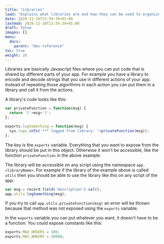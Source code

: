 ```yaml
---
title: "Libraries"
lead: "Explains what libraries are and how they can be used to organized the shared code of your app."
date: 2020-11-16T13:59:39+01:00
lastmod: 2020-11-16T13:59:39+01:00
draft: false
images: []
menu:
  docs:
    parent: "dev-reference"
toc: true
weight: 26
---
```


Libraries are basically Javascript files where you can put code that is shared by different parts of your
app. For example you have a library to encode and decode strings that you use in different actions of your
app. Instead of repeating those algorithms in each action you can put them in a library and call it from
the actions.

A library's code looks like this:

```js
var privateFunction = function(msg) {
  return '['+msg+']';
};

exports.logSomething = function(msg) {
  sys.logs.info('*** logged from library: '+privateFunction(msg));
};
```

The key is the `exports` variable. Everything that you want to expose from the library should be put in
this object. Otherwise it won't be accessible, like the function `privateFunction` in the above example.

The library will be accessible on any script using the namespace `app.<libraryName>`. For example if the
library of the example above is called `utils` then you should be able to use the library like this on
any script of the app:

```js
var msg = record.field('description').val();
app.utils.logSomething(msg);
```

If you try to call `app.utils.privateFunction(msg)` an error will be thrown because that method was not
exposed using the `exports` variable.

In the `exports` variable you can put whatever you want, it doesn't have to be a function. You could expose
constants like this:

```js
exports.MAX_ORDERS = 100;
exports.MAX_AMOUNT = 50000;
```

